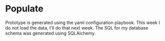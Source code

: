 # Populate

Prototype is generated using the yaml configuration playbook. This
week I do not load the data, I'll do that next week. The SQL for
my database schema was generated using SQLAlchemy.

